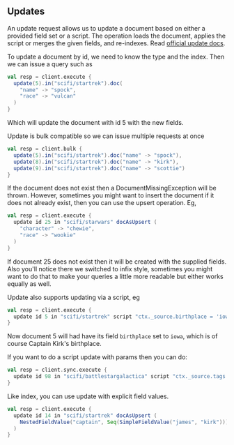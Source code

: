 ## Updates

An update request allows us to update a document based on either a provided field set or a script.
The operation loads the document, applies the script or merges the given fields, and re-indexes.
Read [official update docs](http://www.elasticsearch.org/guide/en/elasticsearch/reference/current/docs-update.html).

To update a document by id, we need to know the type and the index. Then we can issue a query such as

```scala
val resp = client.execute {
  update(5).in("scifi/startrek").doc(
    "name" -> "spock",
    "race" -> "vulcan"
  )
}
```

Which will update the document with id 5 with the new fields.

Update is bulk compatible so we can issue multiple requests at once

```scala
val resp = client.bulk {
  update(5).in("scifi/startrek").doc("name" -> "spock"),
  update(8).in("scifi/startrek").doc("name" -> "kirk"),
  update(9).in("scifi/startrek").doc("name" -> "scottie")
}
```

If the document does not exist then a DocumentMissingException will be thrown. However, sometimes
you might want to insert the document if it does not already exist, then you can use the upsert
operation. Eg,

```scala
val resp = client.execute {
  update id 25 in "scifi/starwars" docAsUpsert (
    "character" -> "chewie",
    "race" -> "wookie"
  )
}
```

If document 25 does not exist then it will be created with the supplied fields.
Also you'll notice there we switched to infix style, sometimes you might want to do that to make
your queries a little more readable but either works equally as well.

Update also supports updating via a script, eg

```scala
val resp = client.execute {
  update id 5 in "scifi/startrek" script "ctx._source.birthplace = 'iowa'"
}
```

Now document 5 will had have its field `birthplace` set to `iowa`, which is of course Captain Kirk's birthplace.

If you want to do a script update with params then you can do:

```scala
val resp = client.sync.execute {
  update id 98 in "scifi/battlestargalactica" script "ctx._source.tags += tag" params(Map("tag"->"space"))
}
````

Like index, you can use update with explicit field values.

```scala
val resp = client.execute {
  update id 14 in "scifi/startrek" docAsUpsert (
    NestedFieldValue("captain", Seq(SimpleFieldValue("james", "kirk")))
  )
}
````
